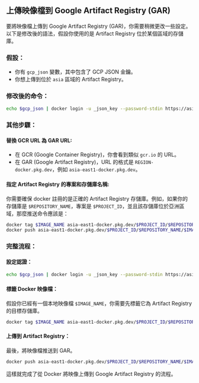 ## 上傳映像檔到 Google Artifact Registry (GAR)

要將映像檔上傳到 Google Artifact Registry (GAR)，你需要稍微更改一些設定。以下是修改後的語法，假設你使用的是 Artifact Registry 位於某個區域的存儲庫。

### 假設：
- 你有 `gcp_json` 變數，其中包含了 GCP JSON 金鑰。
- 你想上傳到位於 `asia` 區域的 Artifact Registry。

### 修改後的命令：
```bash
echo $gcp_json | docker login -u _json_key --password-stdin https://asia-east1-docker.pkg.dev
```

### 其他步驟：
#### 替換 GCR URL 為 GAR URL:
- 在 GCR (Google Container Registry)，你會看到類似 `gcr.io` 的 URL。
- 在 GAR (Google Artifact Registry)，URL 的格式是 `REGION-docker.pkg.dev`，例如 `asia-east1-docker.pkg.dev`。

#### 指定 Artifact Registry 的專案和存儲庫名稱:
你需要確保 docker 註冊的是正確的 Artifact Registry 存儲庫。例如，如果你的存儲庫是 `$REPOSITORY_NAME`，專案是 `$PROJECT_ID`，並且該存儲庫位於亞洲區域，那麼推送命令應該是：

```bash
docker tag $IMAGE_NAME asia-east1-docker.pkg.dev/$PROJECT_ID/$REPOSITORY_NAME/$IMAGE_NAME
docker push asia-east1-docker.pkg.dev/$PROJECT_ID/$REPOSITORY_NAME/$IMAGE_NAME
```

### 完整流程：
#### 設定認證：
```bash
echo $gcp_json | docker login -u _json_key --password-stdin https://asia-east1-docker.pkg.dev
```

#### 標籤 Docker 映像檔：
假設你已經有一個本地映像檔 `$IMAGE_NAME`，你需要先標籤它為 Artifact Registry 的目標存儲庫。

```bash
docker tag $IMAGE_NAME asia-east1-docker.pkg.dev/$PROJECT_ID/$REPOSITORY_NAME/$IMAGE_NAME:latest
```

#### 上傳到 Artifact Registry：
最後，將映像檔推送到 GAR。

```bash
docker push asia-east1-docker.pkg.dev/$PROJECT_ID/$REPOSITORY_NAME/$IMAGE_NAME:latest
```

這樣就完成了從 Docker 將映像上傳到 Google Artifact Registry 的流程。